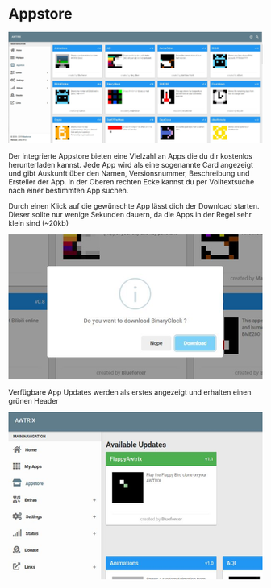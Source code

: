 # Appstore

![image alt text](\assets\appstore.jpg)

Der integrierte Appstore bieten eine Vielzahl an Apps die du dir kostenlos herunterladen kannst.
Jede App wird als eine sogenannte Card angezeigt und gibt Auskunft über den Namen, Versionsnummer, Beschreibung und Ersteller der App.
In der Oberen rechten Ecke kannst du per Volltextsuche nach einer bestimmten App suchen.

Durch einen Klick auf die gewünschte App lässt dich der Download starten. Dieser sollte nur wenige Sekunden dauern, da die Apps in der Regel sehr klein sind (~20kb)
  <div align="center">

![image alt text](\assets\appdownload.jpg)

</div>


Verfügbare App Updates werden als erstes angezeigt und erhalten einen grünen Header
  

  <div align="center">

![image alt text](\assets\appupdate.jpg)

</div>


